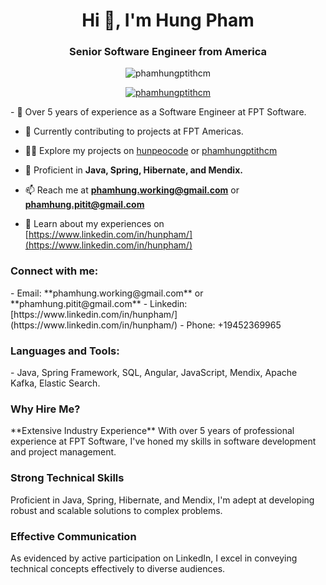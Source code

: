 <h1 align="center">Hi 👋, I'm Hung Pham</h1>
<h3 align="center">Senior Software Engineer from America</h3>

<p align="center"> 
  <img src="https://komarev.com/ghpvc/?username=phamhungptithcm&label=Profile%20views&color=0e75b6&style=flat" alt="phamhungptithcm" /> 
</p>
<p align="center"> 
  <a href="https://github.com/ryo-ma/github-profile-trophy">
    <img src="https://github-profile-trophy.vercel.app/?username=phamhungptithcm" alt="phamhungptithcm" />
  </a> 
</p>
- 🔭 Over 5 years of experience as a Software Engineer at FPT Software.

- 🌱 Currently contributing to projects at FPT Americas.

- 👨‍💻 Explore my projects on [hunpeocode](https://github.com/hunpeocode) or [phamhungptithcm](https://github.com/phamhungptithcm)

- 💬  Proficient in **Java, Spring, Hibernate, and Mendix.**

- 📫 Reach me at **phamhung.working@gmail.com** or **phamhung.pitit@gmail.com**

- 📄 Learn about my experiences on [https://www.linkedin.com/in/hunpham/](https://www.linkedin.com/in/hunpham/)

<h3 align="left">Connect with me:</h3>
- Email: **phamhung.working@gmail.com** or **phamhung.pitit@gmail.com**
- Linkedin: [https://www.linkedin.com/in/hunpham/](https://www.linkedin.com/in/hunpham/)
- Phone: +19452369965 

<h3 align="left">Languages and Tools:</h3>
- Java, Spring Framework, SQL, Angular, JavaScript, Mendix, Apache Kafka, Elastic Search.
<h3 align="left">Why Hire Me?</h3>
**Extensive Industry Experience**
With over 5 years of professional experience at FPT Software, I've honed my skills in software development and project management.

<h3 align="left">Strong Technical Skills</h3>
Proficient in Java, Spring, Hibernate, and Mendix, I'm adept at developing robust and scalable solutions to complex problems.

<h3 align="left">Effective Communication</h3>
As evidenced by active participation on LinkedIn, I excel in conveying technical concepts effectively to diverse audiences.

